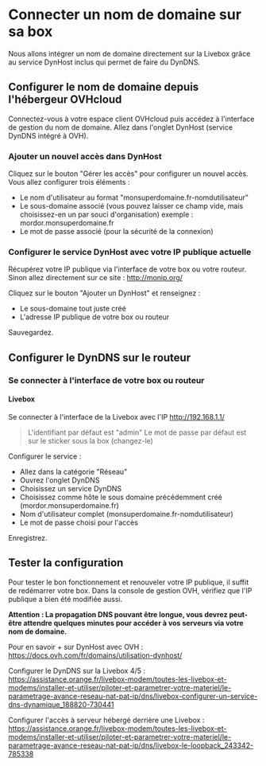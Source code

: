 # Connecter un nom de domaine sur sa box

Nous allons intégrer un nom de domaine directement sur la Livebox grâce au service DynHost inclus qui permet de faire du DynDNS. 

## Configurer le nom de domaine depuis l'hébergeur OVHcloud

Connectez-vous à votre espace client OVHcloud puis accédez à l'interface de gestion du nom de domaine.
Allez dans l'onglet DynHost (service DynDNS intégré à OVH). 

### Ajouter un nouvel accès dans DynHost

Cliquez sur le bouton "Gérer les accès" pour configurer un nouvel accès. 
Vous allez configurer trois éléments :
- Le nom d'utilisateur au format "monsuperdomaine.fr-nomdutilisateur"
- Le sous-domaine associé (vous pouvez laisser ce champ vide, mais choisissez-en un par souci d'organisation) exemple : mordor.monsuperdomaine.fr
- Le mot de passe associé (pour la sécurité de la connexion)

### Configurer le service DynHost avec votre IP publique actuelle

Récupérez votre IP publique via l'interface de votre box ou votre routeur. 
Sinon allez directement sur ce site : http://monip.org/

Cliquez sur le bouton "Ajouter un DynHost" et renseignez :
- Le sous-domaine tout juste créé
- L'adresse IP publique de votre box ou routeur

Sauvegardez. 

## Configurer le DynDNS sur le routeur

### Se connecter à l'interface de votre box ou routeur

#### Livebox
Se connecter à l'interface de la Livebox avec l'IP http://192.168.1.1/
> L'identifiant par défaut est "admin"
> Le mot de passe par défaut est sur le sticker sous la box (changez-le)

Configurer le service : 
- Allez dans la catégorie "Réseau"
- Ouvrez l'onglet DynDNS
- Choisissez un service DynDNS
- Choisissez comme hôte le sous domaine précédemment créé (mordor.monsuperdomaine.fr)
- Nom d'utilisateur complet (monsuperdomaine.fr-nomdutilisateur)
- Le mot de passe choisi pour l'accès

Enregistrez.

## Tester la configuration

Pour tester le bon fonctionnement et renouveler votre IP publique, il suffit de redémarrer votre box.
Dans la console de gestion OVH, vérifiez que l'IP publique a bien été modifiée aussi.

**Attention : La propagation DNS pouvant être longue, vous devrez peut-être attendre quelques minutes pour accéder à vos serveurs via votre nom de domaine.**

Pour en savoir + sur DynHost avec OVH : https://docs.ovh.com/fr/domains/utilisation-dynhost/

Configurer le DynDNS sur la Livebox 4/5 : https://assistance.orange.fr/livebox-modem/toutes-les-livebox-et-modems/installer-et-utiliser/piloter-et-parametrer-votre-materiel/le-parametrage-avance-reseau-nat-pat-ip/dns/livebox-configurer-un-service-dns-dynamique_188820-730441

Configurer l'accès à serveur hébergé derrière une Livebox : https://assistance.orange.fr/livebox-modem/toutes-les-livebox-et-modems/installer-et-utiliser/piloter-et-parametrer-votre-materiel/le-parametrage-avance-reseau-nat-pat-ip/dns/livebox-le-loopback_243342-785338

